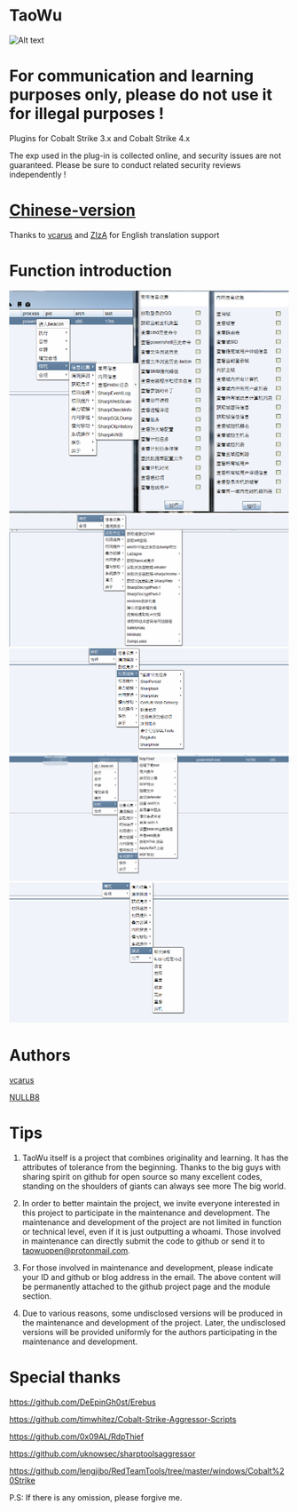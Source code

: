 # TaoWu
![Alt text](https://github.com/pandasec888/taowu-cobalt-strike/blob/master/img/timg.jpg)

# For communication and learning purposes only, please do not use it for illegal purposes !

Plugins for Сobalt Strike 3.x and Cobalt Strike 4.x

The exp used in the plug-in is collected online, and security issues are not guaranteed. Please be sure to conduct related security reviews independently !

# [Chinese-version](https://github.com/pandasec888/taowu-cobalt-strike/tree/master)

Thanks to [vcarus](https://twitter.com/h4ltorg) and [ZIzA](https://github.com/XZVB12) for English translation support

# Function introduction
![](img/xx.png)
![](img/pz.png)
![](img/qx.png)
![](img/xt.png)
![](img/yl.png)
# Authors
[vcarus](https://twitter.com/h4ltorg)

[NULLB8](https://github.com/NULLB8)
# Tips
1. TaoWu itself is a project that combines originality and learning. It has the attributes of tolerance from the beginning. Thanks to the big guys with sharing spirit on github for open source so many excellent codes, standing on the shoulders of giants can always see more The big world.

2. In order to better maintain the project, we invite everyone interested in this project to participate in the maintenance and development. The maintenance and development of the project are not limited in function or technical level, even if it is just outputting a whoami. Those involved in maintenance can directly submit the code to github or send it to taowuopen@protonmail.com.

3. For those involved in maintenance and development, please indicate your ID and github or blog address in the email. The above content will be permanently attached to the github project page and the module section.

4. Due to various reasons, some undisclosed versions will be produced in the maintenance and development of the project. Later, the undisclosed versions will be provided uniformly for the authors participating in the maintenance and development.
# Special thanks
https://github.com/DeEpinGh0st/Erebus

https://github.com/timwhitez/Cobalt-Strike-Aggressor-Scripts

https://github.com/0x09AL/RdpThief

https://github.com/uknowsec/sharptoolsaggressor

https://github.com/lengjibo/RedTeamTools/tree/master/windows/Cobalt%20Strike

P.S: If there is any omission, please forgive me.
